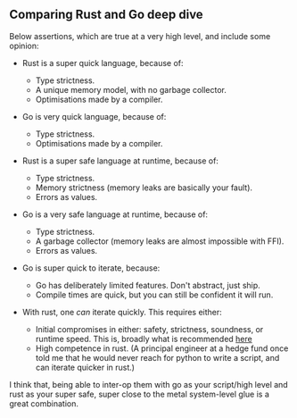 ## Comparing Rust and Go deep dive
Below assertions, which are true at a very high level, and include some opinion:

* Rust is a super quick language, because of: 
  * Type strictness.
  * A unique memory model, with no garbage collector.
  * Optimisations made by a compiler.
* Go is very quick language, because of:
  * Type strictness.
  * Optimisations made by a compiler.

* Rust is a super safe language at runtime, because of:
  * Type strictness.
  * Memory strictness (memory leaks are basically your fault).
  * Errors as values.
* Go is a very safe language at runtime, because of:
  * Type strictness.
  * A garbage collector (memory leaks are almost impossible with FFI).
  * Errors as values.

* Go is super quick to iterate, because:
  * Go has deliberately limited features. Don't abstract, just ship.
  * Compile times are quick, but you can still be confident it will run.
* With rust, one *can* iterate quickly. This requires either:
  * Initial compromises in either: safety, strictness, soundness, or runtime speed. This is, broadly what is recommended [here](https://corrode.dev/blog/prototyping/)
  * High competence in rust. (A principal engineer at a hedge fund once told me that he would never reach for python to write a script, and can iterate quicker in rust.)

I think that, being able to inter-op them with go as your script/high level and rust as your super safe, super close to the metal system-level glue is a great combination.
